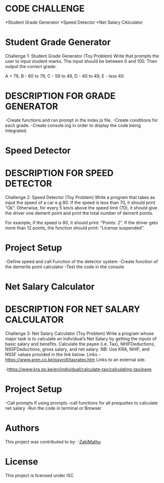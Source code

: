# CODE CHALLENGE 
*Student Grade Generator
*Speed Detector
*Net Salary CAlculator

# Student Grade Generator
Challenge 1: Student Grade Generator (Toy Problem)
Write that prompts the user to input student marks. The input should be between 0 and 100. Then output the correct grade: 

A > 79, B - 60 to 79, C -  59 to 49, D - 40 to 49, E - less 40.

# DESCRIPTION FOR GRADE GENERATOR
-Create functions and run prompt in the index.js file.
-Create conditions for each grade.
-Create console.log in order to display the code being integrated.

# Speed Detector
# DESCRIPTION FOR SPEED DETECTOR
Challenge 2: Speed Detector (Toy Problem)
Write a program that takes as input the speed of a car e.g 80. If the speed is less than 70, it should print “Ok”. Otherwise, for every 5 km/s above the speed limit (70), it should give the driver one demerit point and print the total number of demerit points.

For example, if the speed is 80, it should print: “Points: 2”. If the driver gets more than 12 points, the function should print: “License suspended”.

# Project Setup
-Define speed and call Function of the detector system
-Create function of the demerits point calculator
-Test the code in the console 

 

 # Net Salary Calculator
 # DESCRIPTION FOR NET SALARY CALCULATOR
  Challenge 3: Net Salary Calculator (Toy Problem)
Write a program whose major task is to calculate an individual’s Net Salary by getting the inputs of basic salary and benefits. Calculate the payee (i.e. Tax), NHIFDeductions, NSSFDeductions, gross salary, and net salary. 
NB: Use KRA, NHIF, and NSSF values provided in the link below.
Links 
-https://www.aren.co.ke/payroll/taxrates.htm Links to an external site.  

-https://www.kra.go.ke/en/individual/calculate-tax/calculating-tax/paye


# Project Setup
-Call prompts if using prompts
-call functions for all prequsites to calculate net salary
-Run the code in terminal or Browser



# Authors
This project  was contributed to by:
-[ZakiMathu](https://github.com/OyakiMasu/Code-challenge)

# License
This project is licensed under ISC
